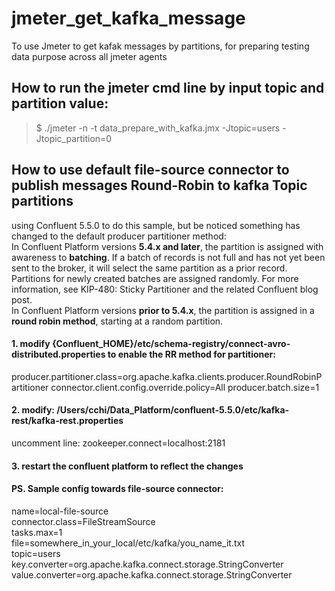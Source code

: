 # jmeter_get_kafka_message
To use Jmeter to get kafak messages by partitions, for preparing testing data purpose across all jmeter agents

## How to run the jmeter cmd line by input topic and partition value: 
> $ ./jmeter -n -t data_prepare_with_kafka.jmx -Jtopic=users -Jtopic_partition=0


## How to use default file-source connector to publish messages Round-Robin to kafka Topic partitions
using Confluent 5.5.0 to do this sample, but be noticed something has changed to the default producer partitioner method:  
In Confluent Platform versions **5.4.x and later**, the partition is assigned with awareness to **batching**. If a batch of records is not full and has not yet been sent to the broker, it will select the same partition as a prior record. Partitions for newly created batches are assigned randomly. For more information, see KIP-480: Sticky Partitioner and the related Confluent blog post.  
In Confluent Platform versions **prior to 5.4.x**, the partition is assigned in a **round robin method**, starting at a random partition.

#### 1. modify {Confluent_HOME}/etc/schema-registry/connect-avro-distributed.properties to enable the RR method for partitioner:
producer.partitioner.class=org.apache.kafka.clients.producer.RoundRobinPartitioner
connector.client.config.override.policy=All
producer.batch.size=1 

#### 2. modify: /Users/cchi/Data_Platform/confluent-5.5.0/etc/kafka-rest/kafka-rest.properties
uncomment line: zookeeper.connect=localhost:2181

#### 3. restart the confluent platform to reflect the changes

#### PS. Sample config towards file-source connector:

name=local-file-source  
connector.class=FileStreamSource  
tasks.max=1  
file=somewhere_in_your_local/etc/kafka/you_name_it.txt  
topic=users  
key.converter=org.apache.kafka.connect.storage.StringConverter  
value.converter=org.apache.kafka.connect.storage.StringConverter  
